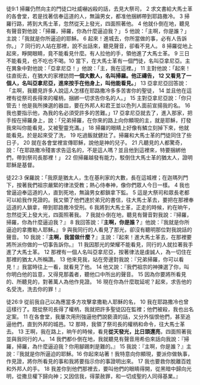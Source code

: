 徒9:1 掃羅仍然向主的門徒口吐威嚇凶殺的話，去見大祭司， 2 求文書給大馬士革的各會堂，若是找著信奉這道的人，無論男女，都准他捆綁帶到耶路撒冷。 3 掃羅行路，將到大馬士革，忽然從天上發光，四面照著他。 4 他就仆倒在地，聽見有聲音對他說：「掃羅，掃羅，你為什麼逼迫我？」 5 他說：「主啊，你是誰？」主說：「我就是你所逼迫的耶穌。 6 起來！進城去，你所當做的事，必有人告訴你。」 7 同行的人站在那裡，說不出話來，聽見聲音，卻看不見人。 8 掃羅從地上起來，睜開眼睛，竟不能看見什麼。有人拉他的手，領他進了大馬士革。 9 三日不能看見，也不吃也不喝。10 當下，在大馬士革有一個門徒，名叫亞拿尼亞。主在異象中對他說：「亞拿尼亞！」他說：「主，我在這裡。」 11 主對他說：「起來！往直街去，在猶大的家裡訪問**一個大數人，名叫掃羅。他正禱告， 12 又看見了一個人，名叫亞拿尼亞，進來按手在他身上，叫他能看見。**」 13 亞拿尼亞回答說：「主啊，我聽見許多人說這人怎樣在耶路撒冷多多苦害你的聖徒， 14 並且他在這裡有從祭司長得來的權柄，捆綁一切求告你名的人。」 15 主對亞拿尼亞說：「你只管去！他是我所揀選的器皿，要在外邦人和君王並以色列人面前宣揚我的名。 16 我也要指示他，為我的名必須受許多的苦難。」17 亞拿尼亞就去了，進入那家，把手按在掃羅身上，說：「兄弟掃羅，在你來的路上向你顯現的主，就是耶穌，打發我來叫你能看見，又被聖靈充滿。」 18 掃羅的眼睛上好像有鱗立刻掉下來，他就能看見。於是起來受了洗， 19 吃過飯就健壯了。掃羅和大馬士革的門徒同住了些日子， 20 就在各會堂裡宣傳耶穌，說他是神的兒子。 21 凡聽見的人都驚奇，說：「在耶路撒冷殘害求告這名的，不是這人嗎？並且他到這裡來，特要捆綁他們，帶到祭司長那裡！」 22 但掃羅越發有能力，駁倒住大馬士革的猶太人，證明耶穌是基督。

徒22:3 保羅說：「我原是猶太人，生在基利家的大數，長在這城裡；在迦瑪列門下，按著我們祖宗嚴緊的律法受教；熱心侍奉神，像你們眾人今日一樣。 4 我也曾逼迫奉這道的人，直到死地，無論男女都鎖拿下監。 5 這是大祭司和眾長老都可以給我作見證的。我又領了他們達於弟兄的書信，往大馬士革去，要把在那裡奉這道的人鎖拿，帶到耶路撒冷受刑。6 我將到大馬士革，正走的時候，約在晌午，忽然從天上發大光，四面照著我。 7 我就仆倒在地，聽見有聲音對我說：『掃羅，掃羅，你為什麼逼迫我？』 8 我回答說：『**主啊，你是誰？**』他說：『我就是你所逼迫的拿撒勒人耶穌。』 9 與我同行的人看見了那光，卻沒有聽明那位對我說話的聲音。 10 我說：『**主啊，我當做什麼？**』主說：『起來！進大馬士革去，在那裡要將所派你做的一切事告訴你。』 11 我因那光的榮耀不能看見，同行的人就拉著我手進了大馬士革。 12 那裡有一個人名叫亞拿尼亞，按著律法是虔誠人，為一切住在那裡的猶太人所稱讚。 13 他來見我，站在旁邊對我說：『兄弟掃羅，你可以看見！』我當時往上一看，就看見了他。 14 他又說：『我們祖宗的神揀選了你，叫你明白他的旨意，又得見那義者，聽他口中所出的聲音。 15 因為你要將所看見的、所聽見的，對著萬人為他作見證。 16 現在你為什麼耽延呢？起來，求告他的名受洗，洗去你的罪！』

徒26:9 從前我自己以為應當多方攻擊拿撒勒人耶穌的名， 10 我在耶路撒冷也曾這樣行了。既從祭司長得了權柄，我就把許多聖徒囚在監裡；他們被殺，我也出名定案。 11 在各會堂，我屢次用刑強逼他們說褻瀆的話，又分外惱恨他們，甚至追逼他們，直到外邦的城邑。12 那時，我領了祭司長的權柄和命令，往大馬士革去。 13 王啊，我在路上，晌午的時候，看見**從天發光，比日頭還亮**，四面照著我並與我同行的人。 14 我們都仆倒在地，我就聽見有聲音用希伯來話向我說：『掃羅，掃羅，為什麼逼迫我？你用腳踢刺是難的。』 15 我說：『主啊，你是誰？』主說：『我就是你所逼迫的耶穌。16 你起來站著！我特意向你顯現，要派你做執事，作見證，將你所看見的事和我將要指示你的事證明出來。 17 我也要救你脫離百姓和外邦人的手。 18 我差你到他們那裡去，要叫他們的眼睛得開，從黑暗中歸向光明，從撒旦權下歸向神；又因信我，得蒙赦罪，和一切成聖的人同得基業。』 
